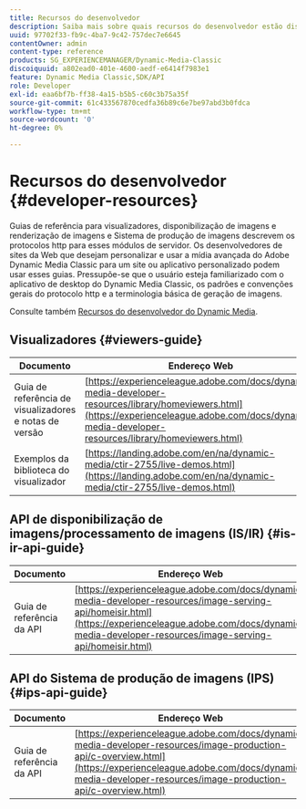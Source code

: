 ```yaml
---
title: Recursos do desenvolvedor
description: Saiba mais sobre quais recursos do desenvolvedor estão disponíveis para o Dynamic Media.
uuid: 97702f33-fb9c-4ba7-9c42-757dec7e6645
contentOwner: admin
content-type: reference
products: SG_EXPERIENCEMANAGER/Dynamic-Media-Classic
discoiquuid: a802ead0-401e-4600-aedf-e6414f7983e1
feature: Dynamic Media Classic,SDK/API
role: Developer
exl-id: eaa6bf7b-ff38-4a15-b5b5-c60c3b75a35f
source-git-commit: 61c433567870cedfa36b89c6e7be97abd3b0fdca
workflow-type: tm+mt
source-wordcount: '0'
ht-degree: 0%

---
```


# Recursos do desenvolvedor {#developer-resources}

Guias de referência para visualizadores, disponibilização de imagens e renderização de imagens e Sistema de produção de imagens descrevem os protocolos http para esses módulos de servidor. Os desenvolvedores de sites da Web que desejam personalizar e usar a mídia avançada do Adobe Dynamic Media Classic para um site ou aplicativo personalizado podem usar esses guias. Pressupõe-se que o usuário esteja familiarizado com o aplicativo de desktop do Dynamic Media Classic, os padrões e convenções gerais do protocolo http e a terminologia básica de geração de imagens.

Consulte também [Recursos do desenvolvedor do Dynamic Media](https://experienceleague.adobe.com/docs/dynamic-media-developer-resources.html).

## Visualizadores {#viewers-guide}

| Documento | Endereço Web |
| --- | --- |
| Guia de referência de visualizadores e notas de versão | [https://experienceleague.adobe.com/docs/dynamic-media-developer-resources/library/homeviewers.html](https://experienceleague.adobe.com/docs/dynamic-media-developer-resources/library/homeviewers.html) |
| Exemplos da biblioteca do visualizador | [https://landing.adobe.com/en/na/dynamic-media/ctir-2755/live-demos.html](https://landing.adobe.com/en/na/dynamic-media/ctir-2755/live-demos.html) |

## API de disponibilização de imagens/processamento de imagens (IS/IR) {#is-ir-api-guide}

| Documento | Endereço Web |
| --- | --- |
| Guia de referência da API | [https://experienceleague.adobe.com/docs/dynamic-media-developer-resources/image-serving-api/homeisir.html](https://experienceleague.adobe.com/docs/dynamic-media-developer-resources/image-serving-api/homeisir.html) |

## API do Sistema de produção de imagens (IPS) {#ips-api-guide}

| Documento | Endereço Web |
| --- | --- |
| Guia de referência da API | [https://experienceleague.adobe.com/docs/dynamic-media-developer-resources/image-production-api/c-overview.html](https://experienceleague.adobe.com/docs/dynamic-media-developer-resources/image-production-api/c-overview.html) |

<!-- ## Image Authoring {#ia}

| Document| Web address |
| --- | --- |
| User Guide | Contact Adobe Dynamic Media Classic technical support for this documentation. |
| Release Notes | Contact Adobe Dynamic Media Classic technical support for this documentation. |

## Dynamic Media Classic API {#dmc-api}

| Document | Web address |
| --- | --- |
| API Reference Guide | Contact Adobe Dynamic Media Classic technical support for documentation. |
 -->










<!-- 

**Web-to-Print**

|Document|Web address|
|--- |--- |
|Reference Guide|[https://www.adobe.com/go/learn_s7_webtoprint_en](https://www.adobe.com/go/learn_s7_webtoprint_en)| 

-->
